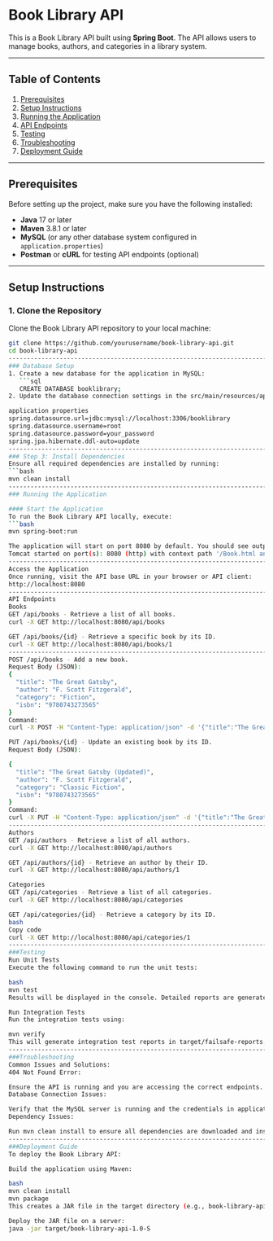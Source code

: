 # Book Library API

This is a Book Library API built using **Spring Boot**. The API allows users to manage books, authors, and categories in a library system.

---

## Table of Contents

1. [Prerequisites](#prerequisites)
2. [Setup Instructions](#setup-instructions)
3. [Running the Application](#running-the-application)
4. [API Endpoints](#api-endpoints)
5. [Testing](#testing)
6. [Troubleshooting](#troubleshooting)
7. [Deployment Guide](#deployment-guide)

---

## Prerequisites

Before setting up the project, make sure you have the following installed:

- **Java** 17 or later
- **Maven** 3.8.1 or later
- **MySQL** (or any other database system configured in `application.properties`)
- **Postman** or **cURL** for testing API endpoints (optional)

---

## Setup Instructions

### 1. Clone the Repository

Clone the Book Library API repository to your local machine:

```bash
git clone https://github.com/yourusername/book-library-api.git
cd book-library-api
-----------------------------------------------------------------------------------------
### Database Setup
1. Create a new database for the application in MySQL:
   ```sql
   CREATE DATABASE booklibrary;
2. Update the database connection settings in the src/main/resources/application.properties file:

application properties
spring.datasource.url=jdbc:mysql://localhost:3306/booklibrary
spring.datasource.username=root
spring.datasource.password=your_password
spring.jpa.hibernate.ddl-auto=update
------------------------------------------------------------------------------------------------
### Step 3: Install Dependencies
Ensure all required dependencies are installed by running:
```bash
mvn clean install
---------------------------------------------------------------------------------------------
### Running the Application

#### Start the Application
To run the Book Library API locally, execute:
```bash
mvn spring-boot:run

The application will start on port 8080 by default. You should see output similar to:
Tomcat started on port(s): 8080 (http) with context path '/Book.html and /User.html'
--------------------------------------------------------------------------------------------------
Access the Application
Once running, visit the API base URL in your browser or API client:
http://localhost:8080
----------------------------------------------------------------------------------------------------
API Endpoints
Books
GET /api/books - Retrieve a list of all books.
curl -X GET http://localhost:8080/api/books

GET /api/books/{id} - Retrieve a specific book by its ID.
curl -X GET http://localhost:8080/api/books/1
----------------------------------------------------------------------------------------------
POST /api/books - Add a new book.
Request Body (JSON):
{
  "title": "The Great Gatsby",
  "author": "F. Scott Fitzgerald",
  "category": "Fiction",
  "isbn": "9780743273565"
}
Command:
curl -X POST -H "Content-Type: application/json" -d '{"title":"The Great Gatsby","author":"F. Scott Fitzgerald","category":"Fiction","isbn":"9780743273565"}' http://localhost:8080/api/books

PUT /api/books/{id} - Update an existing book by its ID.
Request Body (JSON):

{
  "title": "The Great Gatsby (Updated)",
  "author": "F. Scott Fitzgerald",
  "category": "Classic Fiction",
  "isbn": "9780743273565"
}
Command:
curl -X PUT -H "Content-Type: application/json" -d '{"title":"The Great Gatsby (Updated)","author":"F. Scott Fitzgerald","category":"Classic Fiction","isbn":"9780743273565"}' http://localhost:8080/api/books/1
------------------------------------------------------------------------------------------------------------------------------------------------------
Authors
GET /api/authors - Retrieve a list of all authors.
curl -X GET http://localhost:8080/api/authors

GET /api/authors/{id} - Retrieve an author by their ID.
curl -X GET http://localhost:8080/api/authors/1

Categories
GET /api/categories - Retrieve a list of all categories.
curl -X GET http://localhost:8080/api/categories

GET /api/categories/{id} - Retrieve a category by its ID.
bash
Copy code
curl -X GET http://localhost:8080/api/categories/1
------------------------------------------------------------------------------------------------------------------------------------------------------------------
###Testing
Run Unit Tests
Execute the following command to run the unit tests:

bash
mvn test
Results will be displayed in the console. Detailed reports are generated in the target/test-classes directory.

Run Integration Tests
Run the integration tests using:

mvn verify
This will generate integration test reports in target/failsafe-reports.
------------------------------------------------------------------------------------------------------------------------------------------------------------------
###Troubleshooting
Common Issues and Solutions:
404 Not Found Error:

Ensure the API is running and you are accessing the correct endpoints.
Database Connection Issues:

Verify that the MySQL server is running and the credentials in application.properties are correct.
Dependency Issues:

Run mvn clean install to ensure all dependencies are downloaded and installed.
--------------------------------------------------------------------------------------------------------------------------------------------------------------------
###Deployment Guide
To deploy the Book Library API:

Build the application using Maven:

bash
mvn clean install
mvn package
This creates a JAR file in the target directory (e.g., book-library-api-1.0-SNAPSHOT.jar).

Deploy the JAR file on a server:
java -jar target/book-library-api-1.0-S






